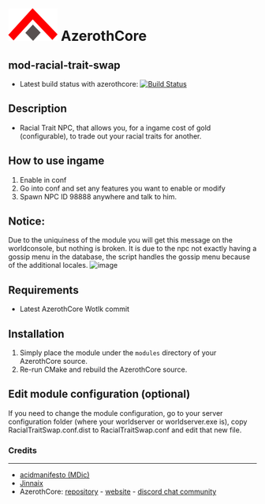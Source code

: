 # ![logo](https://raw.githubusercontent.com/azerothcore/azerothcore.github.io/master/images/logo-github.png) AzerothCore

## mod-racial-trait-swap

- Latest build status with azerothcore: [![Build Status](https://github.com/azerothcore/mod-racial-trait-swap/workflows/core-build/badge.svg?branch=main&event=push)](https://github.com/azerothcore/mod-racial-trait-swap)

## Description

- Racial Trait NPC, that allows you, for a ingame cost of gold (configurable), to trade out your racial traits for another.

## How to use ingame

1. Enable in conf
2. Go into conf and set any features you want to enable or modify
3. Spawn NPC ID 98888 anywhere and talk to him.

## Notice:

Due to the uniquiness of the module you will get this message on the worldconsole, but nothing is broken.
It is due to the npc not exactly having a gossip menu in the database, the script handles the gossip menu because of the additional locales.
![image](https://user-images.githubusercontent.com/16887899/152653351-7f49e93c-efa9-4396-aa2e-6bad159920ef.png)

## Requirements

- Latest AzerothCore Wotlk commit

## Installation

1. Simply place the module under the `modules` directory of your AzerothCore source. 
1. Re-run CMake and rebuild the AzerothCore source.

## Edit module configuration (optional)

If you need to change the module configuration, go to your server configuration folder (where your worldserver or worldserver.exe is), copy RacialTraitSwap.conf.dist to RacialTraitSwap.conf and edit that new file.

### Credits ###
------------------------------------------------------------------------------------------------------------------
- [acidmanifesto (MDic)](https://github.com/acidmanifesto/TC-Custom-Scripts/tree/main/335%20TC/Official%20Trinitycore%20Custom%20Scripts/Official%20Merged/Racial%20Swap%20Skills%20Abilities%20NPC)
- [Jinnaix](https://github.com/Jinnaix)
- AzerothCore: [repository](https://github.com/azerothcore) - [website](http://azerothcore.org/) - [discord chat community](https://discord.gg/PaqQRkd)
